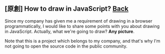 ## [原創] How to draw in JavaScript? [Back](./../post.md)

Since my company has given me a requirement of drawing in a browser programmatically, I would like to share some points with you about drawing in JavaScript. Actually, what we're going to draw? **Any picture**.

Note that this is a project which belongs to my company, and that's why I'm not going to open the source code in the public community.

